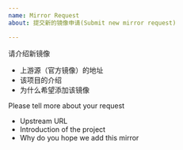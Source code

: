 ```yaml
---
name: Mirror Request
about: 提交新的镜像申请(Submit new mirror request)

---
```


<!--
**请不要在此反馈镜像故障** ，请在 https://github.com/ustclug/discussions/issues 反馈镜像故障！
**Please don't report mirror faults here**, please report faults at https://github.com/ustclug/discussions/issues
-->

请介绍新镜像
* 上游源（官方镜像）的地址
* 该项目的介绍
* 为什么希望添加该镜像

Please tell more about your request
* Upstream URL
* Introduction of the project
* Why do you hope we add this mirror
